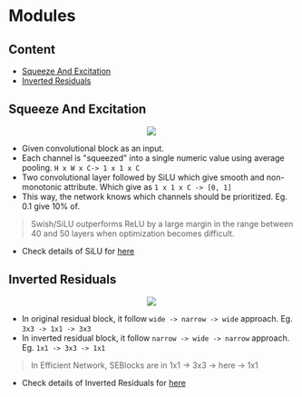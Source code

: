 # Modules

## Content
- [Squeeze And Excitation](#Squeeze-And-Excitation)
- [Inverted Residuals](#Inverted-Residuals)

## Squeeze And Excitation

<div align="center">
    <img src="../../images/modules/squeeze_and_excitation.png">
</div>

- Given convolutional block as an input.
- Each channel is "squeezed" into a single numeric value using average pooling.
```H x W x C-> 1 x 1 x C```
- Two convolutional layer followed by SiLU which give smooth and non-monotonic attribute. Which give as
```1 x 1 x C -> [0, 1]```
- This way, the network knows which channels should be prioritized. Eg. 0.1 give 10% of.
> Swish/SiLU outperforms ReLU by a large margin in the range between 40 and 50 layers when optimization becomes difficult.
- Check details of SiLU for [here](https://medium.com/@neuralnets/swish-activation-function-by-google-53e1ea86f820)


## Inverted Residuals

<div align="center">
    <img src="../../images/modules/inverted_residual.png">
</div>

- In original residual block, it follow ```wide -> narrow -> wide``` approach. Eg. ```3x3 -> 1x1 -> 3x3```
- In inverted residual block, it follow ```narrow -> wide -> narrow``` approach. Eg. ```1x1 -> 3x3 -> 1x1```
> In Efficient Network, SEBlocks are in 1x1 -> 3x3 -> here -> 1x1
- Check details of Inverted Residuals for [here](https://medium.com/@luis_gonzales/a-look-at-mobilenetv2-inverted-residuals-and-linear-bottlenecks-d49f85c12423)